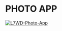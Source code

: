 # PHOTO APP

[![L7WD-Photo-App](https://heroku-badge.herokuapp.com/?app=l7wd-photo-app)](https://l7wd-photo-app.herokuapp.com/)
